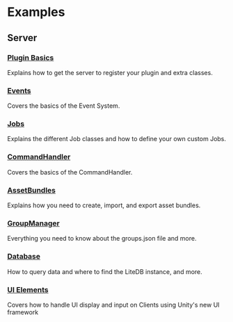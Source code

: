 # Examples

## Server

### [Plugin Basics](/Examples/Plugin-Basics)
Explains how to get the server to register your plugin and extra classes.

### [Events](/Examples/Events)
Covers the basics of the Event System.

### [Jobs](/Examples/Jobs)
Explains the different Job classes and how to define your own custom Jobs.

### [CommandHandler](/Examples/CommandHandler)
Covers the basics of the CommandHandler.

### [AssetBundles](/Examples/AssetBundles)
Explains how you need to create, import, and export asset bundles.

### [GroupManager](/Examples/GroupManager)
Everything you need to know about the groups.json file and more.

### [Database](/Examples/Database)
How to query data and where to find the LiteDB instance, and more.

### [UI Elements](/Examples/UI-Elements)
Covers how to handle UI display and input on Clients using Unity's new UI framework
